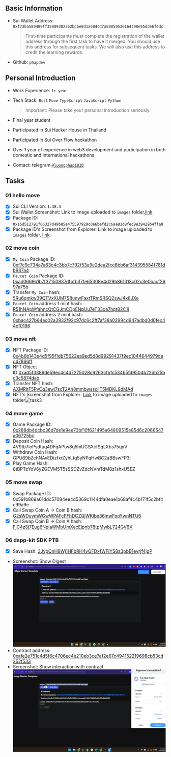 ## Basic Information

- Sui Wallet Address: `0xf73ba580489ff35889382352bdbe8d1a684cd7a58859530164398e55dde6fedc`
  > First-time participants must complete the registration of the wallet address through the first task to have it merged. You should use this address for subsequent tasks. We will also use this address to credit the learning rewards.
- Github: `phapdev`

## Personal Introduction

- Work Experience: `1+ year`
- Tech Stack: `Rust` `Move` `TypeScript` `JavaScript` `Python`
  > Important: Please take your personal introduction seriously.
- Final year student

- Participated in Sui Hacker House in Thailand
- Participated in Sui Over Flow hackathon

- Over 1 year of experience in web3 development and participation in both domestic and international hackathons

- Contact: telegram [`@luongphap1810`](https://t.me/luongphap1810)

## Tasks

### 01 hello move

- [x] Sui CLI Version: `1.38.3`
- [x] Sui Wallet Screenshot: Link to image uploaded to `images` folder.[link](./images/sui-wallet.png)
- [x] Package ID: `0x15d512791f66327d49b85e475597929c0a6befd2c6aa81d8fec9e39429b4ffa0`
- [x] Package ID's Screenshot from Explorer: Link to image uploaded to `images` folder. [link](./images/sui-scan1.png)

### 02 move coin

- [x] `My Coin` Package ID: [0xf7c9c734a7a63c4c3bb7c792f53a9e2dea2fce8bb6af314395584f781db987a4](https://testnet.suivision.xyz/package/0xf7c9c734a7a63c4c3bb7c792f53a9e2dea2fce8bb6af314395584f781db987a4?tab=Transaction+Blocks)
- [x] `Faucet Coin` Package ID: [0xad0669b1b7f37150837dfbfb37fe65308e4d29b861313c02c3e0bacf2697a75b](https://testnet.suivision.xyz/package/0xad0669b1b7f37150837dfbfb37fe65308e4d29b861313c02c3e0bacf2697a75b?tab=Code)
- [x] Transfer `My Coin` hash: [5Ru6qmkw39QTVxXUM7S8unwFaxtTRmSRSQ2swJ4x8JXe](https://testnet.suivision.xyz/txblock/5Ru6qmkw39QTVxXUM7S8unwFaxtTRmSRSQ2swJ4x8JXe)
- [x] `Faucet Coin` address 1 mint hash: [R51hNApWfahncQtCGJmCDpENpUu7eT33oa7hpt82C1i](https://testnet.suivision.xyz/txblock/R51hNApWfahncQtCGJmCDpENpUu7eT33oa7hpt82C1i?tab=Changes)
- [x] `Faucet Coin` address 2 mint hash: [0xbac427b64ac02a3932f92c97dc6c2ff7af38a02994d947adbd0d0fec44cf0196](https://testnet.suivision.xyz/object/0xbac427b64ac02a3932f92c97dc6c2ff7af38a02994d947adbd0d0fec44cf0196)

### 03 move nft

- [x] NFT Package ID: [0x4b6b143e4d5f95f1db75622ea9ed5d8d99291437f9ec1044644979dec47866ff](https://suiscan.xyz/testnet/object/0x4b6b143e4d5f95f1db75622ea9ed5d8d99291437f9ec1044644979dec47866ff/contracts)
- [x] NFT Object ID:[0xad5f3389de59ec4c4d7275028c9263cfbfc53465f49504b22db25bc3c5874dab](https://suiscan.xyz/testnet/object/0xad5f3389de59ec4c4d7275028c9263cfbfc53465f49504b22db25bc3c5874dab/tx-blocks)
- [x] Transfer NFT hash: [AXMRjtF5PvCq3ewi7scT2Ah8mmbwsscjiT5MDKL9dMAd](https://testnet.suivision.xyz/object/0x7777a7664b4547ae5e832d1b5740588f594699c5f1085fde7934c8503671ad70)
- [x] NFT's Screenshot from Explorer: [Link]('./images/task3/task3.png') to image uploaded to `images` folder![task3]("./images/task3/task3.png")

### 04 move game

- [x] Game Package ID: [0x288db4dcbc36d7de1e9ee73bf10f621495e64809515e85d6c2066547a06725bc](https://suiscan.xyz/testnet/object/0x288db4dcbc36d7de1e9ee73bf10f621495e64809515e85d6c2066547a06725bc/contracts)
- [x] Deposit Coin Hash: 4V9tb7ioPsdtuq4DFqAPtw8g5hiUGSXcfSqLXbs75qyV
- [x] Withdraw Coin Hash: GPU69bZchNAvEDizfxrZyhLfq5yNPqHwBC2aBBswFP3i
- [x] Play Game Hash: 8tBPTzYoV6yZGEVM5T5sSSDZvZdcNVmTdM8z1shxU5EZ

### 05 move swap

- [x] Swap Package ID: 0x591b869a61ddc57084ee4d5369c1144dfa0eae1b68af4c4b171f5c2bf4c99a9e
- [x] Call Swap Coin A -> Coin B hash: [G2sWDuymWGwWPAFcFFhDCZQjWKibe36inwFopYwnNTU6](https://suiscan.xyz/testnet/tx/G2sWDuymWGwWPAFcFFhDCZQjWKibe36inwFopYwnNTU6)
- [x] Call Swap Coin B -> Coin A hash: [FjC4z8j7Eug6NpiaWMbUmXecEjpnb78tpMwbL724GV6X](https://suiscan.xyz/testnet/tx/FjC4z8j7Eug6NpiaWMbUmXecEjpnb78tpMwbL724GV6X)

### 06 dapp-kit SDK PTB

- [x] Save Hash: [3JvpQnH9Wj1HFbRH4vQFDxfWFjYS8z3pbB1eyrjf4jgP](https://suiscan.xyz/testnet/tx/3JvpQnH9Wj1HFbRH4vQFDxfWFjYS8z3pbB1eyrjf4jgP)
- Screenshot: Show Digest ![link](./images/task6/1.png)
- Contract address: [0xafe2e751c4d5f6c4706ec4e210eb3ce7af2e67c494152219698cb53cd252f533](https://suiscan.xyz/testnet/object/0xafe2e751c4d5f6c4706ec4e210eb3ce7af2e67c494152219698cb53cd252f533/contracts)
- Screenshot: Show interaction with contract ![link](./images/task6/2.png)

